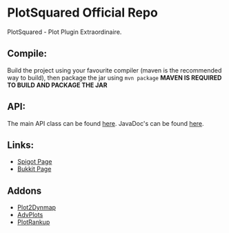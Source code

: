 PlotSquared Official Repo
==========================================================
PlotSquared - Plot Plugin Extraordinaire.

## Compile: ##
Build the project using your favourite compiler (maven is the recommended way to build), then package the jar using `mvn package` **MAVEN IS REQUIRED TO BUILD AND PACKAGE THE JAR**

## API: ##
The main API class can be found [here](https://github.com/IntellectualCrafters/PlotSquared/blob/master/PlotSquared/src/main/java/com/intellectualcrafters/plot/api/PlotAPI.java "API"). JavaDoc's can be found [here](http://ci.nixium.com/job/PlotSquared/javadoc/ "JDOCS").

## Links: ##

- [Spigot Page](http://www.spigotmc.org/resources/plotsquared.1177/ "SpigotMc")
- [Bukkit Page](http://dev.bukkit.org/bukkit-plugins/plotsquared/ "Bukkit")

## Addons ##
- [Plot2Dynmap](http://www.spigotmc.org/resources/plot2dynmap.1292/ "Plot2Dynmap")
- [AdvPlots](http://www.spigotmc.org/resources/advplots-%CE%B2.1500/ "AdvPlots")
- [PlotRankup](http://www.spigotmc.org/resources/plotrankup.1571/ "PlotRankup")

